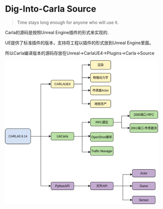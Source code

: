 # Dig-Into-Carla Source

> Time stays long enough for anyone who will use it.

Carla的源码是按照Unreal Engine插件的形式来实现的.

UE提供了标准插件的版本，支持将工程以插件的形式放到Unreal Engine里面。

所以Carla编译版本的源码存放在Unreal->CarlaUE4->Plugins->Carla->Source

![1755166752192](images/README/1755166752192.png)
